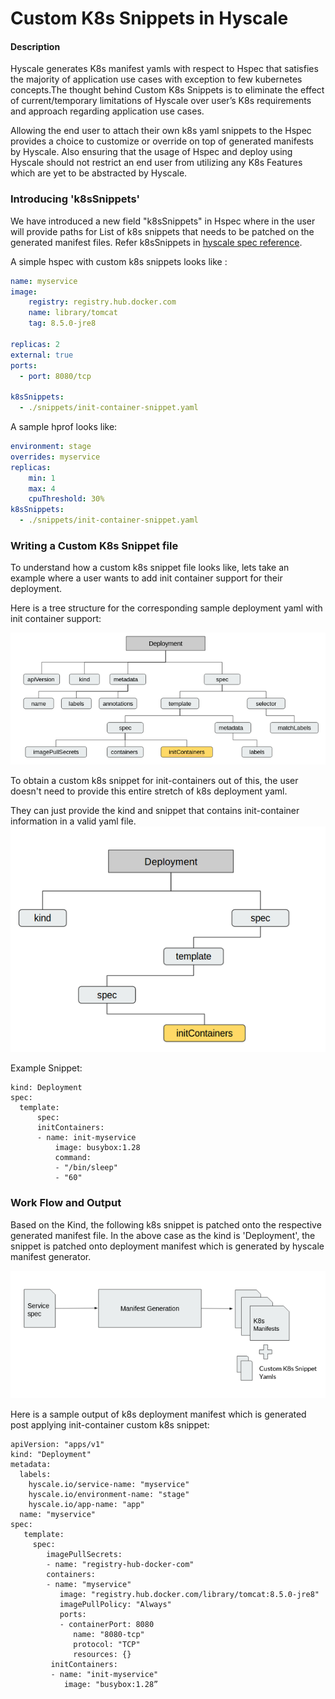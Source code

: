 # Custom K8s Snippets in Hyscale
#### Description

Hyscale generates K8s manifest yamls with respect to Hspec that satisfies the majority of application use cases with exception to few kubernetes concepts.The thought behind Custom K8s Snippets is to eliminate the effect of current/temporary limitations of Hyscale over user’s K8s requirements and approach regarding application use cases.

Allowing the end user to attach their own k8s yaml snippets to the Hspec provides a choice to customize or override on top of generated manifests by Hyscale. Also ensuring that the usage of Hspec and deploy using Hyscale should not restrict an end user from utilizing any K8s Features which are yet to be abstracted by Hyscale.

### Introducing 'k8sSnippets'

We have introduced a new field "k8sSnippets" in Hspec where in the user will provide paths for List of k8s snippets that needs to be patched on the generated manifest files. Refer k8sSnippets in [hyscale spec reference](https://github.com/hyscale/hspec/blob/master/docs/hyscale-spec-reference.md#k8ssnippets).

A simple hspec with custom k8s snippets looks like :

```yaml
name: myservice
image:
    registry: registry.hub.docker.com
    name: library/tomcat
    tag: 8.5.0-jre8
    
replicas: 2
external: true
ports:
  - port: 8080/tcp
       
k8sSnippets:
  - ./snippets/init-container-snippet.yaml
```
A sample hprof looks like:

```yaml
environment: stage
overrides: myservice
replicas:
    min: 1
    max: 4
    cpuThreshold: 30%
k8sSnippets:
  - ./snippets/init-container-snippet.yaml
```
### Writing a Custom K8s Snippet file

To understand how a custom k8s snippet file looks like, lets take an example where a user wants to add init container support for their deployment.

Here is a tree structure for the corresponding sample deployment yaml with init container support:

![deployment tree](images/sample-deployment-yaml-tree.png)


To obtain a custom k8s snippet for init-containers out of this, the user doesn't need to provide this entire stretch of k8s deployment yaml. 

They can just provide the kind and snippet that contains init-container information in a valid yaml file.
![init-container-snippet-tree](images/k8s-init-container-snippet.png)

Example Snippet:
```
kind: Deployment
spec:
  template:
      spec:
      initContainers:
      - name: init-myservice
          image: busybox:1.28
          command:
          - "/bin/sleep"
          - "60"
```
### Work Flow and Output
Based on the Kind, the following k8s snippet is patched onto the respective generated manifest file. In the above case as the kind is 'Deployment', the snippet is patched onto deployment manifest which is generated by hyscale manifest generator.

![workflow](images/custom-k8s-snippets.png)

Here is a sample output of k8s deployment manifest which is generated post applying init-container custom k8s snippet:
```
apiVersion: "apps/v1"
kind: "Deployment"
metadata:
  labels:
    hyscale.io/service-name: "myservice"
    hyscale.io/environment-name: "stage"
    hyscale.io/app-name: "app"
  name: "myservice"
spec:
   template:
     spec:
        imagePullSecrets:
        - name: "registry-hub-docker-com"
        containers:
        - name: "myservice"
           image: "registry.hub.docker.com/library/tomcat:8.5.0-jre8"
           imagePullPolicy: "Always"
           ports:
           - containerPort: 8080
              name: "8080-tcp"
              protocol: "TCP"
              resources: {}   
         initContainers:
         - name: "init-myservice"
            image: "busybox:1.28”
```
